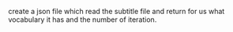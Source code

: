 create a json file which read the subtitle file and return for us what vocabulary it has and the number of iteration.